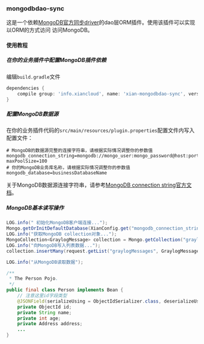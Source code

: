 ### mongodbdao-sync
这是一个依赖[MongoDB官方同步driver](http://mongodb.github.io/mongo-java-driver/3.10/driver/)的dao层ORM插件。使用该插件可以实现以ORM的方式访问
访问MongoDB。
#### 使用教程
##### 在你的业务插件中配置MongoDB插件依赖
编辑`build.gradle`文件
```gradle
dependencies {
    compile group: 'info.xiancloud', name: 'xian-mongodbdao-sync', version: "${xianVersion}"
}
```
##### 配置MongoDB数据源
在你的业务插件代码的`src/main/resources/plugin.properties`配置文件内写入配置文件：
```properties
# MongoDB的数据源完整的连接字符串，请根据实际情况调整你的参数值
mongodb_connection_string=mongodb://mongo_user:mongo_password@host:port/authenticationDatabase?maxPoolSize=100
# 你的MongoDB业务库名称，请根据实际情况调整你的参数值
mongodb_database=businessDatabaseName
```
关于MongoDB数据源连接字符串，请参考[MongoDB connection string官方文档](https://docs.mongodb.com/manual/reference/connection-string/)。

##### MongoDB基本读写操作
```java
LOG.info(" 初始化MongoDB客户端连接...");
Mongo.getOrInitDefaultDatabase(XianConfig.get("mongodb_connection_string"), XianConfig.get("mongodb_database"));
LOG.info("获取MongoDB collection对象...");
MongoCollection<GraylogMessage> collection = Mongo.getCollection("graylog_message_ext", GraylogMessage.class);
LOG.info("向MongoDB写入列表数据...");
collection.insertMany(request.getList("graylogMessages", GraylogMessage.class));

LOG.info("从MongoDB读取数据");

```

```java
/**
 * The Person Pojo.
 */
public final class Person implements Bean {
    // 注意这里id字段类型
    @JSONField(serializeUsing = ObjectIdSerializer.class, deserializeUsing = HexStringDeserializer.class)
    private ObjectId id;
    private String name;
    private int age;
    private Address address;
    ...
}
```



